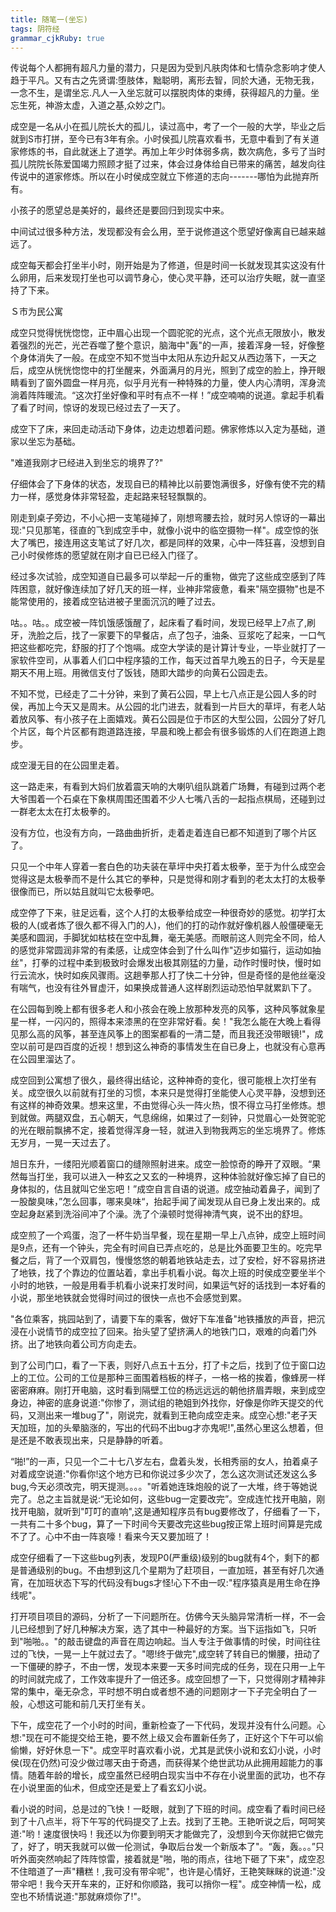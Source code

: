 ```yaml
---
title: 随笔一(坐忘)
tags: 阴符经
grammar_cjkRuby: true
---
```

传说每个人都拥有超凡力量的潜力，只是因为受到凡肤肉体和七情杂念影响才使人趋于平凡。又有古之先贤谓:堕肢体，黜聪明，离形去智，同於大通，无物无我，一念不生，是谓坐忘.凡人一入坐忘就可以摆脱肉体的束缚，获得超凡的力量。坐忘生死，神游太虚，入道之基,众妙之门。

成空是一名从小在孤儿院长大的孤儿，读过高中，考了一个一般的大学，毕业之后就到S市打拼，至今已有3年有余。小时侯孤儿院喜欢看书，无意中看到了有关道家修炼的书，自此就迷上了道学。再加上年少时体弱多病，数次病危，多亏了当时孤儿院院长陈爱国竭力照顾才挺了过来，体会过身体给自已带来的痛苦，越发向往传说中的道家修炼。所以在小时侯成空就立下修道的志向-------哪怕为此抛弃所有。

小孩子的愿望总是美好的，最终还是要回归到现实中来。

中间试过很多种方法，发现都没有会么用，至于说修道这个愿望好像离自已越来越远了。

成空每天都会打坐半小时，刚开始是为了修道，但是时间一长就发现其实这没有什么卵用，后来发现打坐也可以调节身心，使心灵平静，还可以治疗失眠，就一直坚持了下来。

Ｓ市为民公寓

成空只觉得恍恍惚惚，正中眉心出现一个圆驼驼的光点，这个光点无限放小，散发着强烈的光芒，光芒吞噬了整个意识，脑海中"轰"的一声，接着浑身一轻，好像整个身体消失了一般。在成空不知不觉当中太阳从东边升起又从西边落下，一天之后，成空从恍恍惚惚中的打坐醒来，外面满月的月光，照到了成空的脸上，挣开眼睛看到了窗外圆盘一样月亮，似乎月光有一种特殊的力量，使人内心清明，浑身流淌着阵阵暖流。“这次打坐好像和平时有点不一样！”成空喃喃的说道。拿起手机看了看了时间，惊讶的发现已经过去了一天了。

成空下了床，来回走动活动下身体，边走边想着问题。佛家修炼以入定为基础，道家以坐忘为基础。

"难道我刚才已经进入到坐忘的境界了?"

仔细体会了下身体的状态，发现自已的精神比以前要饱满很多，好像有使不完的精力一样，感觉身体非常轻盈，走起路来轻轻飘飘的。

刚走到桌子旁边，不小心把一支笔碰掉了，刚想弯腰去捡，就时另人惊讶的一幕出现:"只见那笔，径直的飞到成空手中，就像小说中的临空摄物一样"。成空惊的张大了嘴巴，接连用这支笔试了好几次，都是同样的效果，心中一阵狂喜，没想到自己小时侯修炼的愿望就在刚才自已已经入门径了。

经过多次试验，成空知道自已最多可以举起一斤的重物，做完了这些成空感到了阵阵困意，就好像连续加了好几天的班一样，业神非常疲惫，看来"隔空摄物"也是不能常使用的，接着成空钻进被子里面沉沉的睡了过去。

咕。。咕。。成空被一阵饥饿感饿醒了，起床看了看时间，发现已经早上7点了,刷牙，洗脸之后，找了一家要下的早餐店，点了包子，油条、豆浆吃了起来，一口气把这些都吃完，舒服的打了个饱嗝。成空大学读的是计算计专业，一毕业就打了一家软件空司，从事着人们口中程序猿的工作，每天过首早九晚五的日子，今天是星期天不用上班。用微信支付了饭钱，随即大踏步的向黄石公园走去。
 
 不知不觉，已经走了二十分钟，来到了黄石公园，早上七八点正是公园人多的时侯，再加上今天又是周末。从公园的北门进去，就看到一片巨大的草坪，有老人站着放风筝、有小孩子在上面嬉戏。黄石公园是位于市区的大型公园，公园分了好几个片区，每个片区都有跑道路连接，早晨和晚上都会有很多锻炼的人们在跑道上跑步。
 
 成空漫无目的在公园里走着。
 
  这一路走来，有看到大妈们放着震天响的大喇叭组队跳着广场舞，有碰到过两个老大爷围着一个石桌在下象棋周围还围着不少人七嘴八舌的一起指点棋局，还碰到过一群老太太在打太极拳的。
  
 没有方位，也没有方向，一路曲曲折折，走着走着连自已都不知道到了哪个片区了。
 
 只见一个中年人穿着一套白色的功夫装在草坪中央打着太极拳，至于为什么成空会觉得这是太极拳而不是什么其它的拳种，只是觉得和刚才看到的老太太打的太极拳很像而已，所以姑且就叫它太极拳吧。
 
 成空停了下来，驻足远看，这个人打的太极拳给成空一种很奇妙的感觉。初学打太极的人(或者炼了很久都不得入门的人)，他们的打的动作就好像机器人般僵硬毫无美感和圆润，手脚犹如枯枝在空中乱舞，毫无美感。而眼前这人则完全不同，给人的感觉非常圆润非常的有柔感，让成空体会到了什么叫作"迈步如猫行，运动如抽丝"，打拳的过程中柔到极致时会爆发出极其刚猛的力量，动作时慢时快，慢时如行云流水，快时如疾风骤雨。这趟拳那人打了快二十分钟，但是奇怪的是他丝毫没有喘气，也没有往外冒虚汗，如果换成普通人这样剧烈运动恐怕早就累趴下了。
 

 
 在公园每到晚上都有很多老人和小孩会在晚上放那种发亮的风筝，这种风筝就象星星一样，一闪闪的，照得本来漆黑的在空非常好看。矣！"我怎么能在大晚上看得见那么高的风筝，甚至连风筝上的图案都看的一清二楚，而且我还没带眼镜!"，成空以前可是四百度的近视！想到这么神奇的事情发生在自已身上，也就没有心意再在公园里溜达了。
 
成空回到公寓想了很久，最终得出结论，这种神奇的变化，很可能根上次打坐有关。成空很久以前就有打坐的习惯，本来只是觉得打坐能使人心灵平静，没想到还有这样的神奇效果。想来这里，不由觉得心头一阵火热，恨不得立马打坐修炼。想到就做。两腿双盘，五心朝天，气息绵绵，如果过了一刻钟，只觉眉心一处贺驼驼的光在眼前飘拂不定，接着觉得浑身一轻，就进入到物我两忘的坐忘境界了。修炼无岁月，一晃一天过去了。
 
旭日东升，一缕阳光顺着窗口的缝隙照射进来。成空一脸惊奇的睁开了双眼。“果然每当打坐，我可以进入一种玄之又玄的一种境界，这种体验就好像忘掉了自已的身体拟的，估且就叫它坐忘吧！”成空自言自语的说道。成空抽动着鼻子，闻到了一股酸臭味，”怎么回事，哪来臭味“，抬起手闻了闻发现从自已身上发出来的。成空起身赵紧到洗浴间冲了个澡。洗了个澡顿时觉得神清气爽，说不出的舒坦。

成空煎了一个鸡蛋，泡了一杯牛奶当早餐，现在星期一早上八点钟，成空上班时间是9点，还有一个钟头，完全有时间自已弄点吃的，总是比外面要卫生的。吃完早餐之后，背了一个双肩包，慢慢悠悠的朝着地铁站走去，过了安检，好不容易挤进了地铁，找了个靠边的位置站着，拿出手机看小说。每次上班的时侯成空要坐半个小时的地铁，一般是用看手机看小说来打发时间，如果运气好的话找到一本好看的小说，那坐地铁就会觉得时间过的很快一点也不会感觉到累。

"各位乘客，挑园站到了，请要下车的乘客，做好下车准备"地铁播放的声音，把沉浸在小说情节的成空拉了回来。抬头望了望挤满人的地铁门口，艰难的向着门外挤。出了地铁向着公司方向走去。

到了公司门口，看了一下表，则好八点五十五分，打了卡之后，找到了位于窗口边上的工位。公司的工位是那种三面围着档板的样子，一格一格的挨着，像蜂房一样密密麻麻。刚打开电脑，这时看到隔壁工位的杨远远远的朝他挤眉弄眼，来到成空身边，神密的底身说道:"你惨了，测试组的艳姐到外找你，好像是你昨天提交的代码，又测出来一堆bug了"，刚说完，就看到王艳向成空走来。成空心想:"老子天天加班，加的头晕脑涨的，写出的代码不出bug才亦鬼呢!",虽然心里这么想着，但是还是不敢表现出来，只是静静的听着。

“啪!”的一声，只见一个二十七八岁左右，盘着头发，长相秀丽的女人，拍着桌子对着成空说道:"你看你!这个地方已和你说过多少次了，怎么这次测试还发这么多bug,今天必须改完，明天提测。。。。"听着她连珠炮般的说了一大堆，终于等她说完了。总之主旨就是说:“无论如何，这些bug一定要改完”。空成连忙找开电脑，刚找开电脑，就听到"叮叮的直响",这是通知程序员有bug要修改了，仔细看了一下，一共有二十多个bug，算了一下时间今天要改完这些bug按正常上班时间算是完成不了了。心中不由一阵哀嚎！看来今天又要加班了！

成空仔细看了一下这些bug列表，发现P0(严重级)级别的bug就有4个，剩下的都是普通级别的bug。不由想到这几个星期为了赶项目，一直加班，甚至有好几次通宵，在加班状态下写的代码没有bugs才怪!心下不由一叹:"程序猿真是用生命在挣线呢"。

打开项目项目的源码，分析了一下问题所在。仿佛今天头脑异常清析一样，不一会儿已经想到了好几种解决方案，选了其中一种最好的方案。当下运指如飞，只听到"啪啪。。"的敲击键盘的声音在周边响起。当人专注于做事情的时侯，时间往往过的飞快，一晃一上午就过去了。"嗯!终于做完",成空转了转自已的懒腰，扭动了一下僵硬的脖子，不由一愣，发现本来要一天多时间完成的任务，现在只用一上午的时间就完成了，工作效率提升了一倍还多。成空回想了一下，只觉得刚才精神非常的集中，毫无杂念，平时想不明白或者想不通的问题刚才一下子完全明白了一般，心想这可能和前几天打坐有关。

下午，成空花了一个小时的时间，重新检查了一下代码，发现并没有什么问题。心想:"现在可不能提交给王艳，要不然上级又会布置新任务了，正好这个下午可以偷偷懒，好好休息一下"。成空平时喜欢看小说，尤其是武侠小说和玄幻小说，小时侯(现在仍然)可没少做过哪天由于奇遇，而获得某个绝世武功从此拥用超能力的事情。随着年龄的增长，成空虽然已经明白现实当中不存在小说里面的武功，也不存在小说里面的仙术，但成空还是爱上了看玄幻小说。

看小说的时间，总是过的飞快！一眨眼，就到了下班的时间。成空看了看时间已经到了十八点半，将下午写的代码提交了上去。找到了王艳。王艳听说之后，呵呵笑道:"哟！速度很快吗！我还以为你要到明天才能做完了，没想到今天你就把它做完了，好了，明天我就可以做一伦测试，争取后台发一个新版本了"。“轰，轰。。。”只听外面突然响起了阵阵惊雷，接着就是"啪，啪的雨点，往地下砸了下来"，成空忍不住暗道了一声"糟糕！,我可没有带伞呢"，也许是心情好，王艳笑眯眯的说道:"没带伞吧！我今天开车来的，正好和你顺路，我可以捎你一程"。成空神情一松，成空也不矫情说道:"那就麻烦你了!"。





